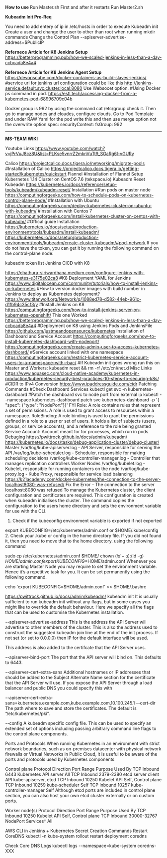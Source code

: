 **How to use**
Run Master.sh First and after it restarts Run Master2.sh

**Kubeadm Init Pre-Req**

You need to add entery of ip in /etc/hosts in order to execute Kubeadm init
Create a user and change the user to other than root when running mkdir commands
Change the Control Plan --apiserver-advertise-address=$PublicIP

**Refernece Article for K8 Jenkins Setup**
https://betterprogramming.pub/how-we-scaled-jenkins-in-less-than-a-day-ccbcada8e4a4

**Refernece Article for K8 Jenkins Agent Setup**
https://devopscube.com/docker-containers-as-build-slaves-jenkins/
#service url for jenkins url configuration could be like this
http://jenkins-service.default.svc.cluster.local:8080
Use Websocet option.
#Using Docker ps command in pod. 
https://estl.tech/accessing-docker-from-a-kubernetes-pod-68996709c04b

Docker group is 992 by using the command cat /etc/group check it. Then go to manage nodes and cloudes, configure clouds. Go to Pod Template and under RAW Yaml for the pod write this and then use merge option not the overwrite option
spec:
securityContext:
fsGroup: 992

---------------------------------------------------------------------------------------------------------------------------------------------
**MS-TEAM WIKI**

Youtube Links
https://www.youtube.com/watch?v=jPrVuJ8cz8U&list=PLKse5vnrrZ2mknVuTt9_SOaRg6l-vGURy
 
Calico
https://projectcalico.docs.tigera.io/networking/migrate-pools
#Installation of Calico
https://projectcalico.docs.tigera.io/getting-started/kubernetes/quickstart
Flannel
#Installation of Flannel
Setup Kubernetes 1.14 Cluster on CentOS 7.6 (tekspace.io)
Kubeadm
Reset Kubeadm
https://kubernetes.io/docs/reference/setup-tools/kubeadm/kubeadm-reset/
Installation
#Run pods on master node
https://computingforgeeks.com/how-to-schedule-pods-on-kubernetes-control-plane-node/
#Installation with Ubuntu
https://computingforgeeks.com/deploy-kubernetes-cluster-on-ubuntu-with-kubeadm/
#Installation with Centos 7
https://computingforgeeks.com/install-kubernetes-cluster-on-centos-with-kubeadm/
#Offical guide Installation 
https://kubernetes.io/docs/setup/production-environment/tools/kubeadm/install-kubeadm/
https://kubernetes.io/docs/setup/production-environment/tools/kubeadm/create-cluster-kubeadm/#pod-network
If you do not have the token, you can get it by running the following command on the control-plane node:

kubeadm token list
Jenkins CICD with K8

 
https://chathura-siriwardhana.medium.com/configure-jenkins-with-kubernetes-e3175e02ca8
#K8 Deployment YAML for Jenkins
https://www.digitalocean.com/community/tutorials/how-to-install-jenkins-on-kubernetes
#How to version docker images with build number in Jenkins to deploy as Kubernetes deployment?
https://www.titanwolf.org/Network/q/1088ed78-d582-44eb-961c-d1fb94c35cf3/y
#Install Jenkins on K8
https://computingforgeeks.com/how-to-install-jenkins-server-on-kubernetes-openshift/
This one Worked
https://betterprogramming.pub/how-we-scaled-jenkins-in-less-than-a-day-ccbcada8e4a4
#Deployment on K8 using Jenkins Pods and JenkinsFile
https://github.com/justmeandopensource/kubernetes
Installation of Dashboard and Service Account
https://computingforgeeks.com/how-to-install-kubernetes-dashboard-with-nodeport/
https://computingforgeeks.com/create-admin-user-to-access-kubernetes-dashboard/
#Service account linked with one namespace
https://computingforgeeks.com/restrict-kubernetes-service-account-users-to-a-namespace-with-rbac/
#If Kubeadm init goes wrong run this on Master and Workers:
 kubeadm reset && rm -rf /etc/cni/net.d
Misc Links
https://www.aquasec.com/cloud-native-academy/kubernetes-in-production/kubernetes-security-best-practices-10-steps-to-securing-k8s/
#CIDR to IPv4 Conversion
https://www.ipaddressguide.com/cidr
Patching Commands
#Check Dashboard Services
kubectl get svc -n kubernetes-dashboard
#Patch the dashboard svc to node port from external ip
kubectl --namespace kubernetes-dashboard patch svc kubernetes-dashboard -p '{​​​​​​​"spec": {​​​​​​​"type": "NodePort"}​​​​​​​}​​​​​​​'
FYI
Role: A role contains rules that represent a set of permissions. A role is used to grant access to resources within a namespace.
RoleBinding: A role binding is used to grant the permissions defined in a role to a user or set of users. It holds a list of subjects (users, groups, or service accounts), and a reference to the role being granted
Service Account: Account meant for for processes, which run in pods.
Debuging
https://pwittrock.github.io/docs/admin/kubeadm/
https://kubernetes.io/docs/tasks/debug-application-cluster/debug-cluster/
Master 
/var/log/kube-apiserver.log - API Server, responsible for serving the API
/var/log/kube-scheduler.log - Scheduler, responsible for making scheduling decisions
/var/log/kube-controller-manager.log - Controller that manages replication controllers
Worker Nodes
/var/log/kubelet.log - Kubelet, responsible for running containers on the node
/var/log/kube-proxy.log - Kube Proxy, responsible for service load balancing
https://k21academy.com/docker-kubernetes/the-connection-to-the-server-localhost8080-was-refused/
Fix the Error – The connection to the server localhost:8080 was refused
To manage the Kubernetes cluster, the client configuration and certificates are required. This configuration is created when kubeadm initialises the cluster. The command copies the configuration to the users home directory and sets the environment variable for use with the CLI.
 
1. Check if the kubeconfig environment variable is exported if not exported

export KUBECONFIG=/etc/kubernetes/admin.conf or $HOME/.kube/config
2. Check your  .kube or config in the home directory file. If you did not found it, then you need to move that to the home directory. using the following command

sudo cp /etc/kubernetes/admin.conf $HOME/
chown $(id -u):$(id -g) $HOME/admin.conf
export KUBECONFIG=$HOME/admin.conf
Whenever you are starting Master Node you may require to set the environment variable. Hence it’s a repetitive task for you. It can be set permanently using the following command.

echo 'export KUBECONFIG=$HOME/admin.conf' >> $HOME/.bashrc

https://pwittrock.github.io/docs/admin/kubeadm/
kubeadm init
It is usually sufficient to run kubeadm init without any flags, but in some cases you might like to override the default behaviour. Here we specify all the flags that can be used to customise the Kubernetes installation.

--apiserver-advertise-address
This is the address the API Server will advertise to other members of the cluster. This is also the address used to construct the suggested kubeadm join line at the end of the init process. If not set (or set to 0.0.0.0) then IP for the default interface will be used.

This address is also added to the certifcate that the API Server uses.

--apiserver-bind-port
The port that the API server will bind on. This defaults to 6443.

--apiserver-cert-extra-sans
Additional hostnames or IP addresses that should be added to the Subject Alternate Name section for the certificate that the API Server will use. If you expose the API Server through a load balancer and public DNS you could specify this with

--apiserver-cert-extra-sans=kubernetes.example.com,kube.example.com,10.100.245.1
--cert-dir
The path where to save and store the certificates. The default is “/etc/kubernetes/pki”.

--config
A kubeadm specific config file. This can be used to specify an extended set of options including passing arbitrary command line flags to the control plane components.

Ports and Protocols
When running Kubernetes in an environment with strict network boundaries, such as on-premises datacenter with physical network firewalls or Virtual Networks in Public Cloud, it is useful to be aware of the ports and protocols used by Kubernetes components

Control plane
Protocol	Direction	Port Range	Purpose	Used By
TCP	Inbound	6443	Kubernetes API server	All
TCP	Inbound	2379-2380	etcd server client API	kube-apiserver, etcd
TCP	Inbound	10250	Kubelet API	Self, Control plane
TCP	Inbound	10259	kube-scheduler	Self
TCP	Inbound	10257	kube-controller-manager	Self
Although etcd ports are included in control plane section, you can also host your own etcd cluster externally or on custom ports.

Worker node(s)
Protocol	Direction	Port Range	Purpose	Used By
TCP	Inbound	10250	Kubelet API	Self, Control plane
TCP	Inbound	30000-32767	NodePort Services†	All
 
AWS CLI in Jenkins + Kubernetes Secret Creation
Commands
Restart CoreDNS
kubectl -n kube-system rollout restart deployment coredns
 
Check Core DNS Logs
kubectl logs --namespace=kube-system coredns-XXX


